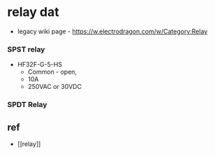 
# relay dat 

- legacy wiki page - https://w.electrodragon.com/w/Category:Relay

### SPST relay 

- HF32F-G-5-HS
    - Common - open,
    - 10A
    - 250VAC or 30VDC

### SPDT Relay 





## ref 

- [[relay]]